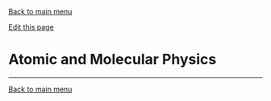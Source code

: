 <head>
    <script src="https://polyfill.io/v3/polyfill.min.js?features=es6"></script>
    <script id="MathJax-script" async src="https://cdn.jsdelivr.net/npm/mathjax@3/es5/tex-mml-chtml.js"></script>
</head>

[Back to main menu](https://uv-1999.github.io/notes/philosophy)

[Edit this page](https://github.com/UV-1999/uv-1999.github.io/edit/main/notes/physics/amol.md)

# Atomic and Molecular Physics



***
[Back to main menu](https://uv-1999.github.io/notes/philosophy)
